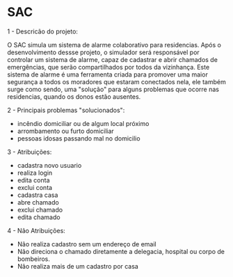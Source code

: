 # SAC

1 - Descricão do projeto:

O SAC simula um sistema de alarme colaborativo para residencias. Após o desenvolvimento dessse projeto, o simulador será responsável por controlar um sistema de alarme, capaz de cadastrar e abrir chamados de emergências, que serão compartilhados por todos da vizinhança. Este sistema de alarme é uma ferramenta criada para promover uma maior segurança a todos os moradores que estaram conectados nela, ele também surge como sendo, uma "solução" para alguns problemas que ocorre nas residencias, quando os donos estão ausentes.

2 - Principais problemas "solucionados":

- incêndio domiciliar ou de algum local próximo 
- arrombamento ou furto domiciliar
- pessoas idosas passando mal no domicilio 

3 - Atribuições:

- cadastra novo usuario
- realiza login
- edita conta
- exclui conta
- cadastra casa
- abre chamado
- exclui chamado
- edita chamado 

4 - Não Atribuições:

- Não realiza cadastro sem um endereço de email
- Não direciona o chamado diretamente a delegacia, hospital ou corpo de bombeiros.
- Não realiza mais de um cadastro por casa

